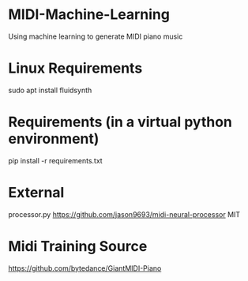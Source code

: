 # MIDI-Machine-Learning
Using machine learning to generate MIDI piano music


# Linux Requirements
sudo apt install fluidsynth


# Requirements (in a virtual python environment)
pip install -r requirements.txt


# External
processor.py https://github.com/jason9693/midi-neural-processor MIT


# Midi Training Source
https://github.com/bytedance/GiantMIDI-Piano